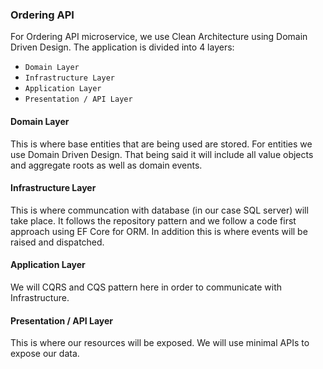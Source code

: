 ### Ordering API

For Ordering API microservice, we use Clean Architecture using Domain Driven Design.
The application is divided into 4 layers:

- `Domain Layer`
- `Infrastructure Layer`
- `Application Layer`
- `Presentation / API Layer`

#### Domain Layer

This is where base entities that are being used are stored. For entities we use Domain Driven Design. That being said it will include
all value objects and aggregate roots as well as domain events.

#### Infrastructure Layer

This is where communcation with database (in our case SQL server) will take place. It follows the repository pattern
and we follow a code first approach using EF Core for ORM. In addition this is where events will be raised and dispatched.

#### Application Layer

We will CQRS and CQS pattern here in order to communicate with Infrastructure.

#### Presentation / API Layer

This is where our resources will be exposed. We will use minimal APIs to expose our data.
